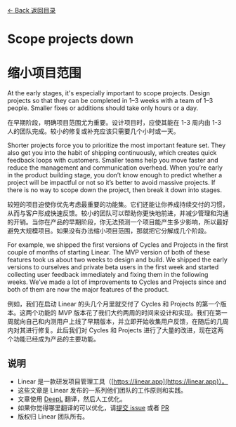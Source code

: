 [<- Back 返回目录](README.md)

# Scope projects down

# 缩小项目范围

At the early stages, it's especially important to scope projects. Design projects so that they can be completed in 1–3 weeks with a team of 1–3 people. Smaller fixes or additions should take only hours or a day.

在早期阶段，明确项目范围尤为重要。设计项目时，应使其能在 1-3 周内由 1-3 人的团队完成。较小的修复或补充应该只需要几个小时或一天。

Shorter projects force you to prioritize the most important feature set. They also get you into the habit of shipping continuously, which creates quick feedback loops with customers. Smaller teams help you move faster and reduce the management and communication overhead. When you’re early in the product building stage, you don’t know enough to predict whether a project will be impactful or not so it’s better to avoid massive projects. If there is no way to scope down the project, then break it down into stages.

较短的项目迫使你优先考虑最重要的功能集。它们还能让你养成持续交付的习惯，从而与客户形成快速反馈。较小的团队可以帮助你更快地前进，并减少管理和沟通的开销。当你在产品的早期阶段，你无法预测一个项目能产生多少影响，所以最好避免大规模项目。如果没有办法缩小项目范围，那就把它分解成几个阶段。

For example, we shipped the first versions of Cycles and Projects in the first couple of months of starting Linear. The MVP version of both of these features took us about two weeks to design and build. We shipped the early versions to ourselves and private beta users in the first week and started collecting user feedback immediately and fixing them in the following weeks. We’ve made a lot of improvements to Cycles and Projects since and both of them are now the major features of the product.

例如，我们在启动 Linear 的头几个月里就交付了 Cycles 和 Projects 的第一个版本。这两个功能的 MVP 版本花了我们大约两周的时间来设计和实现。我们在第一周就向自己和内测用户上线了早期版本，并立即开始收集用户反馈，在随后的几周内对其进行修复。此后我们对 Cycles 和 Projects 进行了大量的改进，现在这两个功能已经成为产品的主要功能。

## 说明

* Linear 是一款研发项目管理工具（[https://linear.app](https://linear.app)）。
* 这些文章是 Linear 发布的一系列他们团队的工作原则和实践。
* 文章使用 [DeepL](https://www.deepl.com/translator) 翻译，然后人工优化。
* 如果你觉得哪里翻译的可以优化，请[提交 issue](https://github.com/flanker/linear-method-zh-cn/issues/new) 或者 [PR](https://github.com/flanker/linear-method-zh-cn/pulls)
* 版权归 Linear 团队所有。
